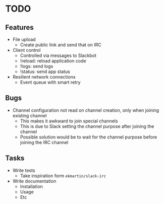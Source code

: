 TODO
====

Features
--------

  - File upload
    - Create public link and send that on IRC
  - Client control
    - Controlled via messages to Slackbot
    - !reload: reload application code
    - !logs: send logs
    - !status: send app status
  - Resilient network connections
    - Event queue with smart retry


Bugs
----

  - Channel configuration not read on channel creation, only when joining existing channel
    - This makes it awkward to join special channels
    - This is due to Slack setting the channel purpose after joining the channel
    - Possible solution would be to wait for the channel purpose before joining the IRC channel


Tasks
-----

  - Write tests
    - Take inspiration form `ekmartin/slack-irc`
  - Write documentation
    - Installation
    - Usage
    - Etc
